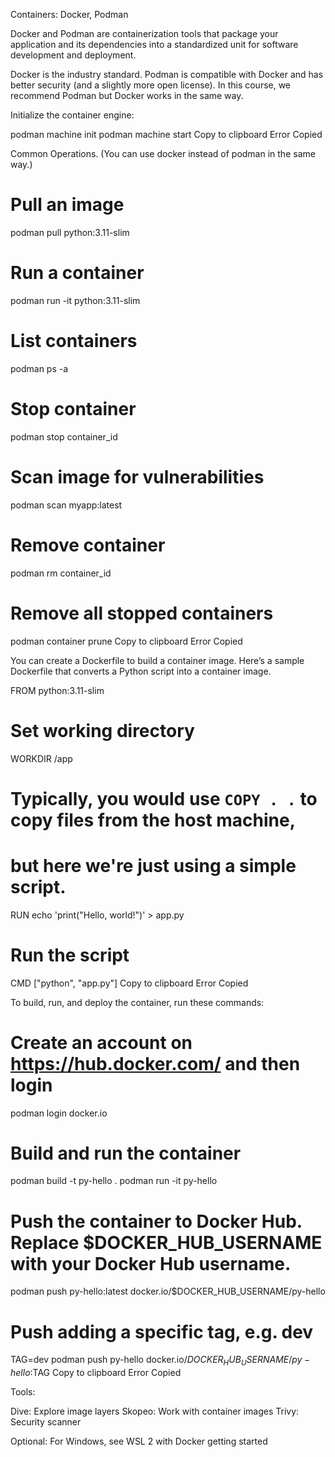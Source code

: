 Containers: Docker, Podman

Docker and Podman are containerization tools that package your application and its dependencies into a standardized unit for software development and deployment.

Docker is the industry standard. Podman is compatible with Docker and has better security (and a slightly more open license). In this course, we recommend Podman but Docker works in the same way.

Initialize the container engine:

podman machine init
podman machine start
Copy to clipboard
Error
Copied

Common Operations. (You can use docker instead of podman in the same way.)

# Pull an image
podman pull python:3.11-slim

# Run a container
podman run -it python:3.11-slim

# List containers
podman ps -a

# Stop container
podman stop container_id

# Scan image for vulnerabilities
podman scan myapp:latest

# Remove container
podman rm container_id

# Remove all stopped containers
podman container prune
Copy to clipboard
Error
Copied

You can create a Dockerfile to build a container image. Here’s a sample Dockerfile that converts a Python script into a container image.

FROM python:3.11-slim
# Set working directory
WORKDIR /app
# Typically, you would use `COPY . .` to copy files from the host machine,
# but here we're just using a simple script.
RUN echo 'print("Hello, world!")' > app.py
# Run the script
CMD ["python", "app.py"]
Copy to clipboard
Error
Copied

To build, run, and deploy the container, run these commands:

# Create an account on https://hub.docker.com/ and then login
podman login docker.io

# Build and run the container
podman build -t py-hello .
podman run -it py-hello

# Push the container to Docker Hub. Replace $DOCKER_HUB_USERNAME with your Docker Hub username.
podman push py-hello:latest docker.io/$DOCKER_HUB_USERNAME/py-hello

# Push adding a specific tag, e.g. dev
TAG=dev podman push py-hello docker.io/$DOCKER_HUB_USERNAME/py-hello:$TAG
Copy to clipboard
Error
Copied

Tools:

Dive: Explore image layers
Skopeo: Work with container images
Trivy: Security scanner

Optional: For Windows, see WSL 2 with Docker getting started
